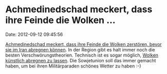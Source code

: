 Achmedinedschad meckert, dass ihre Feinde die Wolken \...
=========================================================

Date: 2012-09-12 09:45:56

[Achmedinedschad meckert, dass ihre Feinde die Wolken zerstören, bevor
sie im Iran abregnen
können](http://www.chicagotribune.com/news/sns-rt-us-iran-ahmadinejad-cloudsbre88a13a-20120911,0,4862196.story).
In der Region gibt es halt immer noch die besten Verschwörungstheorien.
Technisch ist es sogar möglich, [Wolken künstlich abregnen zu
lassen](http://de.wikipedia.org/wiki/K%C3%BCnstlicher_Regen). Die
Sowjetunion soll das immer gemacht haben, um bei ihren Militärparaden
schönes Wetter zu haben :-)
